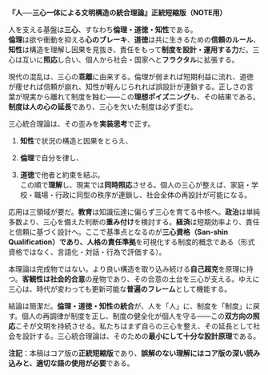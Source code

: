 **『人──三心一体による文明構造の統合理論』正統短縮版（NOTE用）**

人を支える基盤は**三心**、すなわち**倫理・道徳・知性**である。  
**倫理**は欲や衝動を抑える**心のブレーキ**、**道徳**は共に生きるための**信頼のルール**、**知性**は構造を理解し因果を見抜き、責任をもって**制度を設計・運用する力**だ。三心は互いに**照応**し合い、個人から社会・国家へと**フラクタル**に拡張する。

現代の混乱は、三心の**乖離**に由来する。倫理が弱まれば短期利益に流れ、道徳が痩せれば信頼が崩れ、知性が軽んじられれば誤設計が連鎖する。正しさの言葉が現実から離れて制度を蝕む――この**理想ポイズニング**も、その結果である。**制度は人の心の延長**であり、三心を欠いた制度は必ず歪む。

三心統合理論は、その歪みを**実装思考**で正す。

1. **知性**で状況の構造と因果をとらえ、
    
2. **倫理**で自分を律し、
    
3. **道徳**で他者と約束を結ぶ。  
    この順で**理解**し、現実では**同時照応**させる。個人の三心が整えば、家庭・学校・職場・行政に同型の秩序が連鎖し、社会全体の再設計が可能になる。
    

応用は三領域が要だ。**教育**は知識伝達に偏らず三心を育てる中核へ。**政治**は単純多数より、三心を備えた判断の**重み付け**を検討する。**経済**は短期効率より、責任と信頼に基づく設計へ。ここで基準点となるのが**三心資格（San-shin Qualification）**であり、人格の**責任準拠**を可視化する制度的概念である（形式資格ではなく、言語化・対話・行為で評価する）。

本理論は完成物ではない。より良い構造を取り込み続ける**自己超克**を原理に持つ。**客観性は社会的合意**の産物であり、その合意の土台を三心が支える。ゆえに三心は、時代が変わっても更新可能な**普遍のフレーム**として機能する。

結論は簡潔だ。**倫理・道徳・知性の統合**が、人を「人」に、制度を「制度」に戻す。個人の再調律が制度を正し、制度の健全化が個人を守る――この**双方向の照応**こそが文明を持続させる。私たちはまず自らの三心を整え、その延長として社会を設計する。三心統合理論は、そのための**最小にして十分な設計原理**である。

**注記**：本稿はコア版の**正統短縮版**であり、**誤解のない理解にはコア版の深い読み込みと、適切な語の使用が必要**である。
